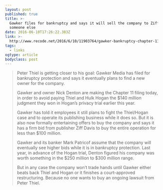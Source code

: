```yaml
---
layout: post
published: true
title: >-
  Gawker files for bankruptcy and says it will sell the company to Ziff Davis or
  someone else
date: 2016-06-10T17:26:22.383Z
link: >-
  http://www.recode.net/2016/6/10/11903764/gawker-bankruptcy-chapter-11-sale-ziff-davis
tags:
  - links
ogtype: article
bodyclass: post
---
```


> Peter Thiel is getting closer to his goal: Gawker Media has filed for bankruptcy protection and says it eventually plans to find a new owner for the company.
> 
> Gawker and owner Nick Denton are making the Chapter 11 filing today, in order to avoid paying Thiel and Hulk Hogan the $140 million judgment they won in Hogan’s privacy trial earlier this year.
> 
> Gawker has told it employees it still plans to fight the Thiel/Hogan case and to operate its publishing business while it does so. But it is also now formally entertaining offers to buy the company and says it has a firm bid from publisher Ziff Davis to buy the entire operation for less than $100 million.
> 
> Gawker and its banker Mark Patricof assume that the company will eventually see higher bids while it is in bankruptcy protection. Last year, in advance of the Hogan trial, Denton figured his company was worth something in the $250 million to $300 million range.
> 
> But in any case the company won’t trade hands until Gawker either beats back Thiel and Hogan or it finishes a court-approved restructuring. Because no one wants to buy an ongoing lawsuit from Peter Thiel.
